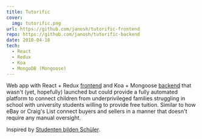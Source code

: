 ```yaml
---
title: Tutorific
cover:
  img: tutorific.png
url: https://github.com/janosh/tutorific-frontend
repo: https://github.com/janosh/tutorific-backend
date: 2018-04-18
tech:
  - React
  - Redux
  - Koa
  - MongoDB (Mongoose)
---
```


Web app with React + Redux [frontend](https://github.com/janosh/tutorific-frontend) and Koa + Mongoose [backend](https://github.com/janosh/tutorific-backend) that wasn't (yet, hopefully) launched but could provide a fully automated platform to connect children from underprivileged families struggling in school with university students willing to provide free tuition. Similar to how eBay or Craig's List connect buyers and sellers in a manner that doesn't require any manual oversight.

Inspired by [Studenten bilden Schüler](https://studenten-bilden-schueler.de).
